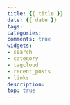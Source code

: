 ```yaml
---
title: {{ title }}
date: {{ date }}
tags:
categories:
comments: true
widgets:
- search
- category
- tagcloud
- recent_posts
- links
description: 
top: true
---
```


<!-- more -->

